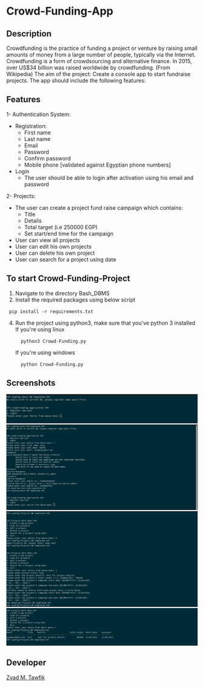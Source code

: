 # Crowd-Funding-App

## Description
Crowdfunding is the practice of funding a project or venture by raising small
amounts of money from a large number of people, typically via the Internet.
Crowdfunding is a form of crowdsourcing and alternative finance. In 2015,
over US$34 billion was raised worldwide by crowdfunding. (From Wikipedia)
The aim of the project: Create a console app to start fundraise projects.
The app should include the following features:

## Features
1- Authentication System:
- Registration:
  - First name
  - Last name
  - Email
  - Password
  - Confirm password
  - Mobile phone [validated against Egyptian phone numbers]
- Login
  - The user should be able to login after activation using his email and password
  
2- Projects:
  - The user can create a project fund raise campaign which contains:
    - Title
    - Details
    - Total target (i.e 250000 EGP)
    - Set start/end time for the campaign
  - User can view all projects
  - User can edit his own projects
  - User can delete his own project
  - User can search for a project using date

## To start Crowd-Funding-Project

1. Navigate to the directory Bash_DBMS
2. Install the required packages using below script
  ```Shell
   pip install -r requirements.txt
  ```
4. Run the project using python3, make sure that you've python 3 installed
    If you're using linux

      ```Shell
        python3 Crowd-Funding.py
      ```
    If you're using windows

      ```Shell
        python Crowd-Funding.py
      ```

## Screenshots
![](Images/1.png)
![](Images/2.png)
![](Images/3.png)
![](Images/4.png)
## Developer
[Zyad M. Tawfik](https://www.linkedin.com/in/zyad-m-tawfik/)
